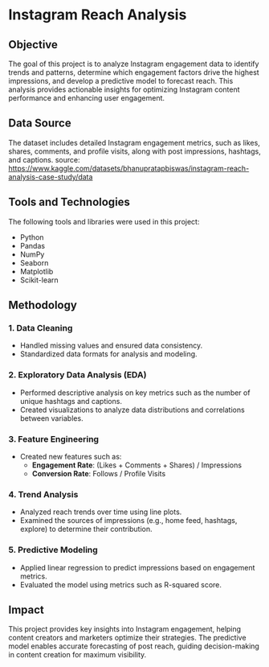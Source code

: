 # Instagram Reach Analysis

## Objective
The goal of this project is to analyze Instagram engagement data to identify trends and patterns, determine which engagement factors drive the highest impressions, and develop a predictive model to forecast reach. This analysis provides actionable insights for optimizing Instagram content performance and enhancing user engagement.

## Data Source
The dataset includes detailed Instagram engagement metrics, such as likes, shares, comments, and profile visits, along with post impressions, hashtags, and captions.
source: https://www.kaggle.com/datasets/bhanupratapbiswas/instagram-reach-analysis-case-study/data

## Tools and Technologies
The following tools and libraries were used in this project:
- Python
- Pandas
- NumPy
- Seaborn
- Matplotlib
- Scikit-learn

## Methodology

### 1. Data Cleaning
- Handled missing values and ensured data consistency.
- Standardized data formats for analysis and modeling.

### 2. Exploratory Data Analysis (EDA)
- Performed descriptive analysis on key metrics such as the number of unique hashtags and captions.
- Created visualizations to analyze data distributions and correlations between variables.

### 3. Feature Engineering
- Created new features such as:
  - **Engagement Rate**: (Likes + Comments + Shares) / Impressions
  - **Conversion Rate**: Follows / Profile Visits

### 4. Trend Analysis
- Analyzed reach trends over time using line plots.
- Examined the sources of impressions (e.g., home feed, hashtags, explore) to determine their contribution.

### 5. Predictive Modeling
- Applied linear regression to predict impressions based on engagement metrics.
- Evaluated the model using metrics such as R-squared score.
  
## Impact
This project provides key insights into Instagram engagement, helping content creators and marketers optimize their strategies. The predictive model enables accurate forecasting of post reach, guiding decision-making in content creation for maximum visibility.

